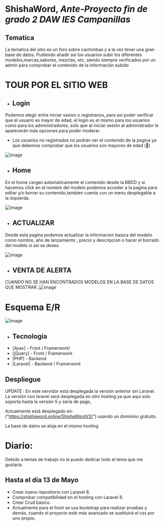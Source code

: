 # ShishaWord, _Ante-Proyecto fin de grado 2 DAW IES Campanillas_

## Tematica

La tematica del sitio es un foro sobre cachimbas y a la vez tener una gran base de datos. Pudiendo añadir así los usuarios subir los diferentes modelos,marcas,sabores, mezclas, etc, siendo siempre verificados por un admin para comprobar el contenido de la información subido

# TOUR POR EL SITIO WEB

- ## Login
Podemos elegir entre iniciar sesion o registranos, para así poder verificar que el usuario es mayor de edad, el login es el mismo para los usuarios como para los administradores, solo que al iniciar sesión al administrador le aparecerán más opciones para poder moderar.

- Los usuarios no registrados no podrán ver el contenido de la pagina ya que debemos comprobar que los usuarios son mayores de edad (🔞)

![image](https://user-images.githubusercontent.com/55956200/145903131-807747a1-73c0-4aa7-84c6-a08aa52d23a9.png)

- ## Home
En el home cargan automaticamente el contenido desde la BBDD y si hacemos click en el nombre del modelo podemos acceder a la pagina para editar y/o borrar su contenido,tambien cuenta con un menu desplegable a la izquierda.

![image](https://user-images.githubusercontent.com/55956200/145903242-f80e1518-c04b-4dae-b0aa-1a3aa4153179.png)

- ## ACTUALIZAR
Desde esta pagina podemos actualizar la informacion basica del modelo como nombre, año de lanzamiento , precio y descripcion o hacer el borrado del modelo si asi se desea

![image](https://user-images.githubusercontent.com/55956200/145903466-d51efe57-92b7-4db7-b056-bbb0171b05fe.png)

- ## VENTA DE ALERTA
CUANDO NO SE HAN ENCONTRADOS MODELOS EN LA BASE DE DATOS QUE MOSTRAR.
![image](https://user-images.githubusercontent.com/55956200/145902407-44cfbb91-637d-4093-9ea3-3eab5d82c7e8.png)

# Esquema E/R 
![image](https://user-images.githubusercontent.com/55956200/162184427-cb48311c-234f-4c3b-a671-84a22e9e6cae.png)


- ## Tecnología
- [Ayax] - Front / Framerwork!
- [jQuery] - Front / Framerwork
- [PHP] - Backend
- [Laravel] - Backend / Framerwork

## Despliegue

UPDATE : En este servidor está desplegada la versión anterior sin Laravel.
La versión con laravel será desplegada en otro hosting ya que aquí solo soporta hasta la versión 5 y sería de pago,

Actualmente está desplegado en: ("https://shishaword.online/ShishaWordV2/") usando un dominino gratuito.



La base de datos se aloja en el mismo hosting


# Diario:
Debido a temas de trabajo no le puedo dedicar todo el tema que me gustaría.
## Hasta el día 13 de Mayo
- Crear nuevo repositorio con Laravel 8.
- Comprobar compatibilidad en el hosting con Laravel 8.
- Crear Crud básico.
- Actualmente para el front se usa bootstrap para realizar pruebas y demás, cuando el proyecto esté más avanzado se sustituirá el css por uno propio.

